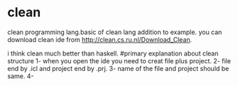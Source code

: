 # clean
clean programming lang.basic of clean lang addition to example.
you can download clean ide from http://clean.cs.ru.nl/Download_Clean.

i think clean much better than haskell.
 #primary explanation about clean structure
 1- when you open the ide you need to creat file plus project.
 2- file end by .icl and project end by .prj.
 3- name of the file and project should be same.
 4- 
